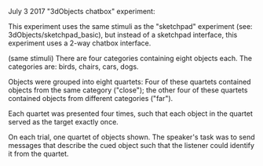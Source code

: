 July 3 2017
"3dObjects chatbox" experiment:

This experiment uses the same stimuli as the "sketchpad" experiment (see: 3dObjects/sketchpad_basic), but instead of a sketchpad interface, this experiment uses a 2-way chatbox interface. 

(same stimuli)
There are four categories containing eight objects each. 
The categories are: birds, chairs, cars, dogs. 

Objects were grouped into eight quartets:
Four of these quartets contained objects from the same category ("close");
the other four of these quartets contained objects from different categories ("far").

Each quartet was presented four times, such that each object in the quartet served as the target exactly once. 

On each trial, one quartet of objects shown. The speaker's task was to send messages that describe the cued object such that the listener could identify it from the quartet. 